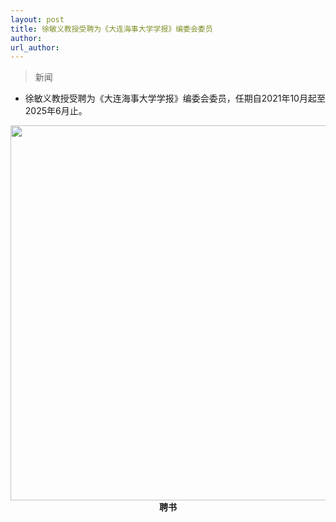 ```yaml
---
layout: post
title: 徐敏义教授受聘为《大连海事大学学报》编委会委员
author: 
url_author: 
---
```


> 新闻

- 徐敏义教授受聘为《大连海事大学学报》编委会委员，任期自2021年10月起至2025年6月止。

<p style="text-align:center;" >
<img src="https://cdn.jsdelivr.net/gh/MSPSLab/lab_images/news/dlmu.png" style=" width:600px;"><b>聘书</b>
</p>